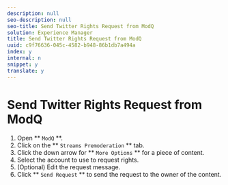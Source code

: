 ```yaml
---
description: null
seo-description: null
seo-title: Send Twitter Rights Request from ModQ
solution: Experience Manager
title: Send Twitter Rights Request from ModQ
uuid: c9f76636-045c-4582-b948-86b1db7a494a
index: y
internal: n
snippet: y
translate: y
---
```


# Send Twitter Rights Request from ModQ


1. Open ** `ModQ` **.
1. Click on the ** `Streams Premoderation` ** tab.
1. Click the down arrow for ** `More Options` ** for a piece of content.
1. Select the account to use to request rights.
1. (Optional) Edit the request message.
1. Click ** `Send Request` ** to send the request to the owner of the content.
